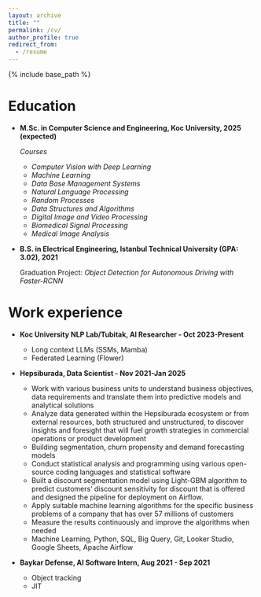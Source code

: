 ```yaml
---
layout: archive
title: ""
permalink: /cv/
author_profile: true
redirect_from:
  - /resume
---
```


{% include base_path %}

Education
======
* **M.Sc. in Computer Science and Engineering, Koc University, 2025 (expected)**
  
  *Courses*
  * *Computer Vision with Deep Learning*
  * *Machine Learning*
  * *Data Base Management Systems*
  * *Natural Language Processing*
  * *Random Processes*
  * *Data Structures and Algorithms*
  * *Digital Image and Video Processing*
  * *Biomedical Signal Processing*
  * *Medical Image Analysis*
* **B.S. in Electrical Engineering, Istanbul Technical University (GPA: 3.02), 2021**

  Graduation Project: *Object Detection for Autonomous Driving with Faster-RCNN*

Work experience
======
* **Koc University NLP Lab/Tubitak, AI Researcher - Oct 2023-Present**
  * Long context LLMs (SSMs, Mamba)
  * Federated Learning (Flower)


* **Hepsiburada, Data Scientist - Nov 2021-Jan 2025** 
  * Work with various business units to understand business objectives, data requirements and  translate them into predictive models and analytical solutions
  * Analyze data generated within the Hepsiburada ecosystem or from external resources, both  structured and unstructured, to discover insights and foresight that will fuel growth strategies in  commercial operations or product development
  * Building segmentation, churn propensity and demand forecasting models
  * Conduct statistical analysis and programming using various open-source coding languages and statistical software
  * Built a discount segmentation model using Light-GBM algorithm to predict customers’ discount  sensitivity for discount that is offered and designed the pipeline for deployment on Airflow.
  * Apply suitable machine learning algorithms for the specific business problems of a company that has over 57 millions of customers
  * Measure the results continuously and improve the algorithms when needed
  * Machine Learning, Python, SQL, Big Query, Git, Looker Studio, Google Sheets, Apache Airflow


* **Baykar Defense, AI Software Intern, Aug 2021 - Sep 2021**
  * Object tracking
  * JIT